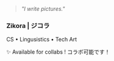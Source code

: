> _"I write pictures."_
### Zikora | ジコラ
CS • Lingusistics • Tech Art

✨ Available for collabs ! コラボ可能です！
